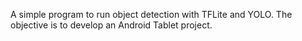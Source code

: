 A simple program to run object detection with TFLite and YOLO. 
The objective is to develop an Android Tablet project.
